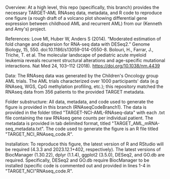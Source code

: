 Overview:
At a high level, this repo (specifically, this branch) provides the necessary TARGET-AML RNAseq data, metadata, and R code to reproduce one figure (a rough draft of a volcano plot showing differential gene expression between childhood AML and recurrent AML) from our (Kenneth and Amy's) project. 

References: Love MI, Huber W, Anders S (2014). “Moderated estimation of fold change and dispersion for RNA-seq data with DESeq2.” Genome Biology, 15, 550. doi:10.1186/s13059-014-0550-8.
Bolouri, H., Farrar, J., Triche, T. et al. The molecular landscape of pediatric acute myeloid leukemia reveals recurrent structural alterations and age-specific mutational interactions. Nat Med 24, 103–112 (2018). https://doi.org/10.1038/nm.4439

Data:
The RNAseq data was generated by the Children's Oncology group AML trials. The AML trials characterized over 1000 participants' data (e.g RNAseq, WGS, CpG methylation profiling, etc.); this repository matched the RNAseq data from 356 patients to the provided TARGET metadata. 

Folder substructure:
All data, metadata, and code used to generate the figure is provided in this branch (RNAseqCodeBranch1). The data is provided in the folder titled "TARGET-NCI-AML-RNAseq-data" with each .txt file containing the raw RNAseq gene counts per individual patient. The metadata is provided in tab delimited format, titled "TARGET_AML_mRNA-seq_metadata.txt". The code used to generate the figure is an R file titled "TARGET_NCI_RNAseq_code.R".

Installation:
To reproduce this figure, the latest version of R and RStudio will be required (4.3.3 and 2023.12.1+402, respectively). The latest versions of BiocManager (1.30.22), dplyr (1.1.4), ggplot2 (3.5.0), DESeq2, and GO.db are required. Specifically, DESeq2 and GO.db require BiocManager to be installed (specific code is commented out and provided in lines 1-4 in "TARGET_NCI"RNAseq_code.R".



